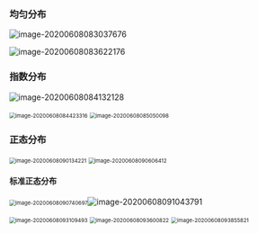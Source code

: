### 均匀分布

![image-20200608083037676](连续性随机变量的分布.assets/image-20200608083037676.png)

![image-20200608083622176](连续性随机变量的分布.assets/image-20200608083622176.png)

### 指数分布

![image-20200608084132128](连续性随机变量的分布.assets/image-20200608084132128.png)

<img src="连续性随机变量的分布.assets/image-20200608084423316.png" alt="image-20200608084423316" style="zoom:67%;" />

<img src="连续性随机变量的分布.assets/image-20200608085050098.png" alt="image-20200608085050098" style="zoom:67%;" />

### 正态分布

<img src="连续性随机变量的分布.assets/image-20200608090134221.png" alt="image-20200608090134221" style="zoom:67%;" />

<img src="连续性随机变量的分布.assets/image-20200608090606412.png" alt="image-20200608090606412" style="zoom:67%;" />

#### 标准正态分布

​		<img src="连续性随机变量的分布.assets/image-20200608090740697.png" alt="image-20200608090740697" style="zoom:67%;" />![image-20200608091043791](连续性随机变量的分布.assets/image-20200608091043791.png)

<img src="连续性随机变量的分布.assets/image-20200608093109493.png" alt="image-20200608093109493" style="zoom:67%;" />

<img src="连续性随机变量的分布.assets/image-20200608093600822.png" alt="image-20200608093600822" style="zoom:67%;" />

<img src="连续性随机变量的分布.assets/image-20200608093855821.png" alt="image-20200608093855821" style="zoom:67%;" />
